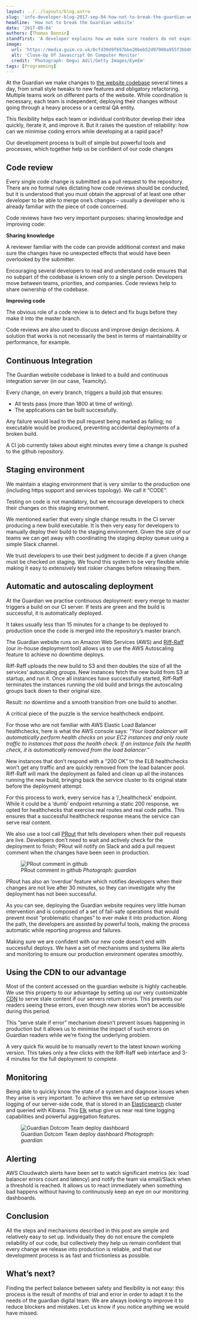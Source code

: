 ```yaml
---
layout: ../../layouts/blog.astro
slug: 'info-developer-blog-2017-sep-04-how-not-to-break-the-guardian-website'
headline: 'How not to break the Guardian website'
date: '2017-09-04'
authors: [Thomas Bonnin]
standfirst: 'A developer explains how we make sure readers do not experience errors while we make changes to the website codebase'
image:
  url: 'https://media.guim.co.uk/0cfd39d9f697bbe20beb52d97908a955f3bb0053/0_660_5885_2283/5885.jpg'
  alt: 'Close-Up Of Javascript On Computer Monitor'
  credit: 'Photograph: Degui Adil/Getty Images/EyeEm'
tags: [Programming]
---
```


At the Guardian we make changes to [the website codebase](https://github.com/guardian/frontend) several times a day, from small style tweaks to new features and obligatory refactoring. Multiple teams work on different parts of the website. While coordination is necessary, each team is independent, deploying their changes without going through a heavy process or a central QA entity.

This flexibility helps each team or individual contributor develop their idea quickly, iterate it, and improve it. But it raises the question of reliability: how can we minimise coding errors while developing at a rapid pace?

Our development process is built of simple but powerful tools and processes, which together help us be confident of our code changes

Code review
-----------

Every single code change is submitted as a pull request to the repository. There are no formal rules dictating how code reviews should be conducted, but it is understood that you must obtain the approval of at least one other developer to be able to merge one’s changes – usually a developer who is already familiar with the piece of code concerned.

Code reviews have two very important purposes: sharing knowledge and improving code:

**Sharing knowledge**

A reviewer familiar with the code can provide additional context and make sure the changes have no unexpected effects that would have been overlooked by the submitter.

Encouraging several developers to read and understand code ensures that no subpart of the codebase is known only to a single person. Developers move between teams, priorities, and companies. Code reviews help to share ownership of the codebase.

**Improving code**

The obvious role of a code review is to detect and fix bugs before they make it into the master branch.

Code reviews are also used to discuss and improve design decisions. A solution that works is not necessarily the best in terms of maintainability or performance, for example.

Continuous Integration
----------------------

The Guardian website codebase is linked to a build and continuous integration server (in our case, Teamcity).

Every change, on every branch, triggers a build job that ensures:

*   All tests pass (more than 1800 at time of writing).
*   The applications can be built successfully.

Any failure would lead to the pull request being marked as failing; no executable would be produced, preventing accidental deployments of a broken build.

A CI job currently takes about eight minutes every time a change is pushed to the github repository.

Staging environment
-------------------

We maintain a staging environment that is very similar to the production one (including https support and services topology). We call it “CODE”.

Testing on code is not mandatory, but we encourage developers to check their changes on this staging environment.

We mentioned earlier that every single change results in the CI server producing a new build executable. It is then very easy for developers to manually deploy their build to the staging environment. Given the size of our teams we can get away with coordinating the staging deploy queue using a simple Slack channel.

We trust developers to use their best judgment to decide if a given change must be checked on staging. We found this system to be very flexible while making it easy to extensively test riskier changes before releasing them.

Automatic and autoscaling deployment
------------------------------------

At the Guardian we practise continuous deployment: every merge to master triggers a build on our CI server. If tests are green and the build is successful, it is automatically deployed.

It takes usually less than 15 minutes for a change to be deployed to production once the code is merged into the repository’s master branch.

The Guardian website runs on Amazon Web Services (AWS) and [Riff-Raff](https://github.com/guardian/riff-raff) (our in-house deployment tool) allows us to use the AWS Autoscaling feature to achieve no downtime deploys.

Riff-Raff uploads the new build to S3 and then doubles the size of all the services’ autoscaling groups. New instances fetch the new build from S3 at startup, and run it. Once all instances have successfully started, Riff-Raff terminates the instances running the old build and brings the autoscaling groups back down to their original size.

Result: no downtime and a smooth transition from one build to another.

A critical piece of the puzzle is the service healthcheck endpoint.

For those who are not familiar with AWS Elastic Load Balancer healthchecks, here is what the AWS console says: _“Your load balancer will automatically perform health checks on your EC2 instances and only route traffic to instances that pass the health check. If an instance fails the health check, it is automatically removed from the load balancer.”_

New instances that don’t respond with a “200 OK” to the ELB healthchecks won’t get any traffic and are quickly removed from the load balancer pool. Riff-Raff will mark the deployment as failed and clean up all the instances running the new build, bringing back the service cluster to its original state before the deployment attempt.

For this process to work, every service has a ‘/\_healthcheck’ endpoint. While it could be a ‘dumb’ endpoint returning a static 200 response, we opted for healthchecks that exercise real routes and real code paths. This ensures that a successful healthcheck response means the service can serve real content.

We also use a tool call [PRout](https://github.com/guardian/prout) that tells developers when their pull requests are live. Developers don’t need to wait and actively check for the deployment to finish; PRout will notify on Slack and add a pull request comment when the changes have been seen in production.


   <figure>
   <img alt="PRout comment in github" src="https://i.guim.co.uk/img/media/fac3df09adfe56db9edfd08b0b93025caaeef7a7/0_0_852_190/master/852.png?width=620&quality=45&auto=format&fit=max&dpr=2&s=2583499387a19b67e5fd622616547981" loading="lazy" />
   <figcaption>
     PRout comment in github
    <i>Photograph: guardian</i>
    </figcaption>
    </figure>

PRout has also an ‘overdue’ feature which notifies developers when their changes are not live after 30 minutes, so they can investigate why the deployment has not been successful.

As you can see, deploying the Guardian website requires very little human intervention and is composed of a set of fail-safe operations that would prevent most “problematic changes” to ever make it into production. Along the path, the developers are assisted by powerful tools, making the process automatic while reporting progress and failures.

Making sure we are confident with our new code doesn’t end with successful deploys. We have a set of mechanisms and systems like alerts and monitoring to ensure our production environment operates smoothly.

Using the CDN to our advantage
------------------------------

Most of the content accessed on the guardian website is highly cacheable. We use this property to our advantage by setting up our very customizable [CDN](https://www.fastly.com/) to serve stale content if our servers return errors. This prevents our readers seeing these errors, even though new stories won’t be accessible during this period.

This “serve stale if error” mechanism doesn’t prevent issues happening in production but it allows us to minimise the impact of such errors on Guardian readers while we’re fixing the underlying problem.

A very quick fix would be to manually revert to the latest known working version. This takes only a few clicks with the Riff-Raff web interface and 3-4 minutes for the full deployment to complete.

Monitoring
----------

Being able to quickly know the state of a system and diagnose issues when they arise is very important. To achieve this we have set up extensive logging of our server-side code, that is stored in an [Elasticsearch](https://www.elastic.co/) cluster and queried with Kibana. This [Elk](https://github.com/guardian/elk-stack) setup give us near real time logging capabilities and powerful aggregation features.


   <figure>
   <img alt="Guardian Dotcom Team deploy dashboard" src="https://i.guim.co.uk/img/media/2852f6c3a26b1d64e4b69a6b2bdacbef8549a254/0_0_1818_848/master/1818.png?width=620&quality=45&auto=format&fit=max&dpr=2&s=7d16ecc44cc541d899d5b9fe705c3ee8" loading="lazy" />
   <figcaption>
     Guardian Dotcom Team deploy dashboard
    <i>Photograph: guardian</i>
    </figcaption>
    </figure>

Alerting
--------

AWS Cloudwatch alerts have been set to watch significant metrics (ex: load balancer errors count and latency) and notify the team via email/Slack when a threshold is reached. It allows us to react immediately when something bad happens without having to continuously keep an eye on our monitoring dashboards.

Conclusion
----------

All the steps and mechanisms described in this post are simple and relatively easy to set up. Individually they do not ensure the complete reliability of our code, but collectively they help us remain confident that every change we release into production is reliable, and that our development process is as fast and frictionless as possible.

What’s next?
------------

Finding the perfect balance between safety and flexibility is not easy: this process is the result of months of trial and error in order to adapt it to the needs of the guardian digital team. We are always looking to improve it to reduce blockers and mistakes. Let us know if you notice anything we would have missed.
